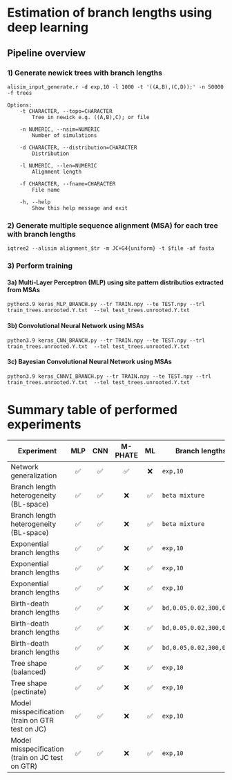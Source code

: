 # Estimation of branch lengths using deep learning
## Pipeline overview 
### 1) Generate newick trees with branch lengths  
```
alisim_input_generate.r -d exp,10 -l 1000 -t '((A,B),(C,D));' -n 50000 -f trees
```
```
Options:
	-t CHARACTER, --topo=CHARACTER
		Tree in newick e.g. ((A,B),C); or file

	-n NUMERIC, --nsim=NUMERIC
		Number of simulations

	-d CHARACTER, --distribution=CHARACTER
		Distribution

	-l NUMERIC, --len=NUMERIC
		Alignment length

	-f CHARACTER, --fname=CHARACTER
		File name

	-h, --help
		Show this help message and exit
```
### 2) Generate multiple sequence alignment (MSA) for each tree with branch lengths 
```
iqtree2 --alisim alignment_$tr -m JC+G4{uniform} -t $file -af fasta
```
### 3) Perform training
#### 3a) Multi-Layer Perceptron (MLP) using site pattern distributios extracted from MSAs
```
python3.9 keras_MLP_BRANCH.py --tr TRAIN.npy --te TEST.npy --trl train_trees.unrooted.Y.txt  --tel test_trees.unrooted.Y.txt 
```
#### 3b) Convolutional Neural Network using MSAs
```
python3.9 keras_CNN_BRANCH.py --tr TRAIN.npy --te TEST.npy --trl train_trees.unrooted.Y.txt  --tel test_trees.unrooted.Y.txt 
```
#### 3c) Bayesian Convolutional Neural Network using MSAs
```
python3.9 keras_CNNVI_BRANCH.py --tr TRAIN.npy --te TEST.npy --trl train_trees.unrooted.Y.txt  --tel test_trees.unrooted.Y.txt 
```

# Summary table of performed experiments
| Experiment | MLP | CNN | M-PHATE | ML | Branch lengths | MSA model | N taxa | 
| --- | :---: | :---: | :---: | :---: | --- | --- | --- |
| Network generalization | ✅ | ✅ | ✅ | ❌ | ```exp,10``` | JC+G | 4 |
| Branch length heterogeneity (BL-space) | ✅ | ✅ | ❌ | ✅ | ```beta mixture``` | JC+G | 4 |
| Branch length heterogeneity (BL-space) | ✅ | ✅ | ❌ | ✅ | ```beta mixture``` | GTR+G | 4 |
| Exponential branch lengths | ✅ | ✅ | ❌ | ✅ | ```exp,10``` | JC+G | 4 (unrooted) |
| Exponential branch lengths | ✅ | ✅ | ❌ | ✅ | ```exp,10``` | GTR+G | 4 (unrooted) |
| Exponential branch lengths | ✅ | ✅ | ❌ | ✅ | ```exp,10``` | UNREST+G | 4 (rooted) |
| Birth-death branch lengths | ✅ | ✅ | ❌ | ✅ | ```bd,0.05,0.02,300,0.001``` | JC+G | 4 (unrooted) |
| Birth-death branch lengths | ✅ | ✅ | ❌ | ✅ | ```bd,0.05,0.02,300,0.001``` | GTR+G | 4 (unrooted) |
| Birth-death branch lengths | ✅ | ✅ | ❌ | ✅ | ```bd,0.05,0.02,300,0.001``` | UNREST+G | 4 (rooted) |
| Tree shape (balanced) | ✅ | ✅ | ❌ | ✅ | ```exp,10``` | GTR+G | 8 |
| Tree shape (pectinate) | ✅ | ✅ | ❌ | ✅ | ```exp,10``` | GTR+G | 8 |
| Model misspecification (train on GTR test on JC) | ✅ | ✅ | ❌ | ✅ | ```exp,10``` | JC+G | 4 (unrooted) |
| Model misspecification (train on JC test on GTR) | ✅ | ✅ | ❌ | ✅ | ```exp,10``` | JC+G4 | 4 (unrooted) |